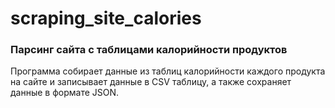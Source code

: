# scraping_site_calories
### Парсинг сайта с таблицами калорийности продуктов
Программа собирает данные из таблиц калорийности каждого продукта на сайте и записывает данные в CSV таблицу, а также сохраняет данные в формате JSON.
